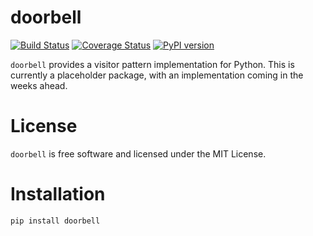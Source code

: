 doorbell
========

[![Build Status](https://travis-ci.com/tbhartman/doorbell.svg?branch=master)](https://travis-ci.com/tbhartman/doorbell)
[![Coverage Status](https://coveralls.io/repos/github/tbhartman/doorbell/badge.svg)](https://coveralls.io/github/tbhartman/doorbell)
[![PyPI version](https://badge.fury.io/py/doorbell.svg)](https://badge.fury.io/py/doorbell)

`doorbell` provides a visitor pattern implementation for Python.
This is currently a placeholder package, with an implementation coming
in the weeks ahead.

License
=======

`doorbell` is free software and licensed under the MIT License.


Installation
============

`pip install doorbell`

